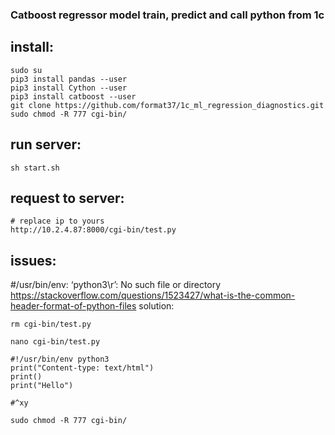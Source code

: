### Catboost regressor model train, predict and call python from 1c

## install:
```
sudo su
pip3 install pandas --user
pip3 install Cython --user
pip3 install catboost --user
git clone https://github.com/format37/1c_ml_regression_diagnostics.git
sudo chmod -R 777 cgi-bin/
```

## run server:
```
sh start.sh
```

## request to server:
```
# replace ip to yours
http://10.2.4.87:8000/cgi-bin/test.py
```

## issues:

#/usr/bin/env: ‘python3\r’: No such file or directory
https://stackoverflow.com/questions/1523427/what-is-the-common-header-format-of-python-files
solution:
```
rm cgi-bin/test.py

nano cgi-bin/test.py

#!/usr/bin/env python3
print("Content-type: text/html")
print()
print("Hello")

#^xy

sudo chmod -R 777 cgi-bin/
```
